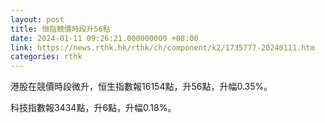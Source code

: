 ```yaml
---
layout: post
title: 恒指競價時段升56點
date: 2024-01-11 09:26:21.000000000 +08:00
link: https://news.rthk.hk/rthk/ch/component/k2/1735777-20240111.htm
categories: rthk
---
```


港股在競價時段微升，恒生指數報16154點，升56點，升幅0.35%。

科技指數報3434點，升6點，升幅0.18%。
